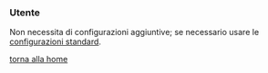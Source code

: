 ### Utente
Non necessita di configurazioni aggiuntive; se necessario usare le [configurazioni standard](../../base.md#Neicomponentisonogestiteleseguentiproprietà).

[torna alla home](../../index.md)
